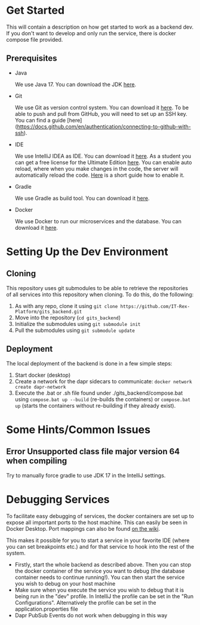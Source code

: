 # Get Started

This will contain a description on how get started to work as a backend dev.
If you don't want to develop and only run the service, there is docker compose file provided.

## Prerequisites

- Java
  
  We use Java 17. You can download the JDK [here](https://www.oracle.com/java/technologies/downloads/#java17).
  
- Git

  We use Git as version control system. You can download it [here](https://git-scm.com/downloads). To be able to push and pull from GitHub, you will need to set up an SSH key. You can find a guide [here]  (https://docs.github.com/en/authentication/connecting-to-github-with-ssh).
  
- IDE

  We use IntelliJ IDEA as IDE. You can download it [here](https://www.jetbrains.com/idea/download/). As a student you can get a free license for the Ultimate Edition [here](https://www.jetbrains.com/community/education/#students). You can enable auto reload, where when you make changes in the code, the server will automatically reload the code. [Here](https://dev.to/imanuel/auto-reload-springboot-in-intellij-idea-1l65) is a short guide how to enable it.
  
- Gradle

  We use Gradle as build tool. You can download it [here](https://gradle.org/install/).
  
- Docker

  We use Docker to run our microservices and the database. You can download it [here](https://www.docker.com/products/docker-desktop).

# Setting Up the Dev Environment
## Cloning

This repository uses git submodules to be able to retrieve the repositories of all services into this repository when cloning. To do this, do the following:

1. As with any repo, clone it using `git clone https://github.com/IT-Rex-Platform/gits_backend.git`
2. Move into the repository (`cd gits_backend`)
3. Initialize the submodules using `git submodule init`
4. Pull the submodules using `git submodule update`

## Deployment

The local deployment of the backend is done in a few simple steps:
1. Start docker (desktop)
2. Create a network for the dapr sidecars to communicate: `docker network create dapr-network`
3. Execute the .bat or .sh file found under ./gits_backend/compose.bat using `compose.bat up --build` (re-builds the containers) or `compose.bat up` (starts the containers without re-building if they already exist). 

# Some Hints/Common Issues
## Error Unsupported class file major version 64 when compiling
Try to manually force gradle to use JDK 17 in the IntelliJ settings.

# Debugging Services

To facilitate easy debugging of services, the docker containers are set up to expose all important ports to the host machine. This can easily be seen in Docker Desktop. Port mappings can also be found [on the wiki](https://gits-enpro.readthedocs.io/en/latest/dev-manuals/architecture/Ports.html).

This makes it possible for you to start a service in your favorite IDE (where you can set breakpoints etc.) and for that service to hook into the rest of the system.

* Firstly, start the whole backend as described above. Then you can stop the docker container of the service you want to debug (the database container needs to continue running!). You can then start the service you wish to debug on your host machine
* Make sure when you execute the service you wish to debug that it is being run in the "dev" profile. In IntelliJ the profile can be set in the "Run Configurations". Alternatively the profile can be set in the application.properties file
* Dapr PubSub Events do not work when debugging in this way
